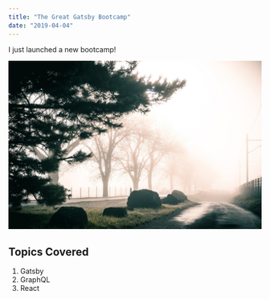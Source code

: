 ```yaml
---
title: "The Great Gatsby Bootcamp"
date: "2019-04-04"
---
```


I just launched a new bootcamp!

![Trees](./trees.jpg)

## Topics Covered

1. Gatsby
2. GraphQL
3. React